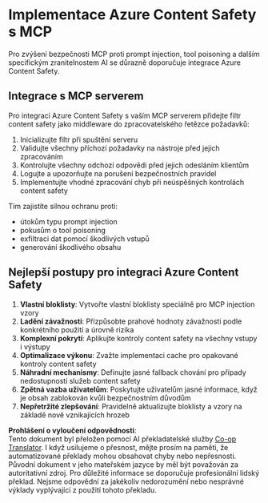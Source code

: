 <!--
CO_OP_TRANSLATOR_METADATA:
{
  "original_hash": "1b6c746d9e190deba4d8765267ffb94e",
  "translation_date": "2025-07-17T13:51:12+00:00",
  "source_file": "02-Security/azure-content-safety-implementation.md",
  "language_code": "cs"
}
-->
# Implementace Azure Content Safety s MCP

Pro zvýšení bezpečnosti MCP proti prompt injection, tool poisoning a dalším specifickým zranitelnostem AI se důrazně doporučuje integrace Azure Content Safety.

## Integrace s MCP serverem

Pro integraci Azure Content Safety s vaším MCP serverem přidejte filtr content safety jako middleware do zpracovatelského řetězce požadavků:

1. Inicializujte filtr při spuštění serveru  
2. Validujte všechny příchozí požadavky na nástroje před jejich zpracováním  
3. Kontrolujte všechny odchozí odpovědi před jejich odesláním klientům  
4. Logujte a upozorňujte na porušení bezpečnostních pravidel  
5. Implementujte vhodné zpracování chyb při neúspěšných kontrolách content safety  

Tím zajistíte silnou ochranu proti:  
- útokům typu prompt injection  
- pokusům o tool poisoning  
- exfiltraci dat pomocí škodlivých vstupů  
- generování škodlivého obsahu  

## Nejlepší postupy pro integraci Azure Content Safety

1. **Vlastní bloklisty**: Vytvořte vlastní bloklisty speciálně pro MCP injection vzory  
2. **Ladění závažnosti**: Přizpůsobte prahové hodnoty závažnosti podle konkrétního použití a úrovně rizika  
3. **Komplexní pokrytí**: Aplikujte kontroly content safety na všechny vstupy i výstupy  
4. **Optimalizace výkonu**: Zvažte implementaci cache pro opakované kontroly content safety  
5. **Náhradní mechanismy**: Definujte jasné fallback chování pro případy nedostupnosti služeb content safety  
6. **Zpětná vazba uživatelům**: Poskytujte uživatelům jasné informace, když je obsah zablokován kvůli bezpečnostním důvodům  
7. **Nepřetržité zlepšování**: Pravidelně aktualizujte bloklisty a vzory na základě nově vznikajících hrozeb

**Prohlášení o vyloučení odpovědnosti**:  
Tento dokument byl přeložen pomocí AI překladatelské služby [Co-op Translator](https://github.com/Azure/co-op-translator). I když usilujeme o přesnost, mějte prosím na paměti, že automatizované překlady mohou obsahovat chyby nebo nepřesnosti. Původní dokument v jeho mateřském jazyce by měl být považován za autoritativní zdroj. Pro důležité informace se doporučuje profesionální lidský překlad. Nejsme odpovědní za jakékoliv nedorozumění nebo nesprávné výklady vyplývající z použití tohoto překladu.